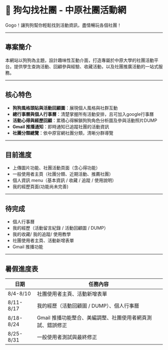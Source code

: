 # 🐾 狗勾找社團 - 中原社團活動網

Gogo！讓狗狗幫你輕鬆找到活動資訊，盡情暢玩各個社團！

---

## 專案簡介

本網站以狗狗為主題，設計趣味性互動介面，打造專屬於中原大學的社團活動平台。提供學生查詢活動、回顧參與經驗、收藏活動，以及社團推廣活動的一站式服務。

---

## 核心特色

- **狗狗風格頭貼與活動回顧圖**：展現個人風格與社群互動
- **總行事曆與個人行事曆**：清楚掌握所有活動安排，且可加入google行事曆
- **活動心得與經歷回顧**：累積心得解鎖狗狗角色分析圖及參與活動照片DUMP
- **Gmail 推播通知**：即時通知已追蹤社團的活動資訊
- **社團分類總覽**：依中原官網社團分類，清晰分群導覽

---

## 目前進度

- 上傳圖片功能、社團活動頁面（含心得功能）
- 一般使用者主頁（社團分類、近期活動、推薦社團）
- 個人資訊 menu（基本資訊 / 收藏 / 追蹤 / 使用說明）
- 我的經歷頁面(功能尚未完善)
  
---

## 待完成 

- 個人行事曆
- 我的經歷（活動留言紀錄 / 活動回顧圖 / DUMP）
- 我的收藏/ 我的追蹤/ 使用教學
- 社團使用者主頁、活動新增表單
- Gmail 推播功能
  

---

## 暑假進度表

| 日期        | 任務內容                             |
| --------- | -------------------------------- |
| 8/4-8/10  | 社團使用者主頁、活動新增表單                |
| 8/11-8/17 | 我的經歷（活動回顧圖 / DUMP）、個人行事曆                       |
| 8/18-8/24 | Gmail 推播功能整合、美編調整、社團使用者網頁測試、錯誤修正                   |
| 8/25-8/31 | 一般使用者測試與最終修正                     |
